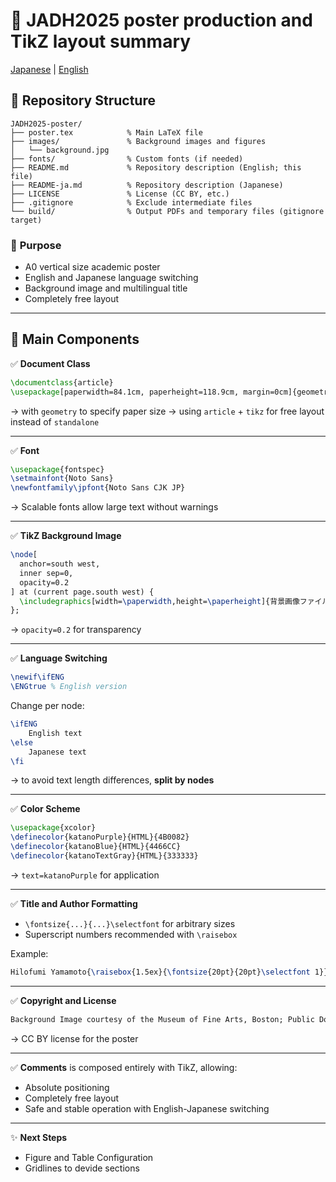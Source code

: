 # 📝 **JADH2025 poster production and TikZ layout summary**

[Japanese](README-ja.md) | [English](README.md)

## 📂 **Repository Structure**

```
JADH2025-poster/
├── poster.tex            % Main LaTeX file
├── images/               % Background images and figures
│   └── background.jpg
├── fonts/                % Custom fonts (if needed)
├── README.md             % Repository description (English; this file)
├── README-ja.md          % Repository description (Japanese)
├── LICENSE               % License (CC BY, etc.)
├── .gitignore            % Exclude intermediate files
└── build/                % Output PDFs and temporary files (gitignore target)
```

### 🎯 **Purpose**

- A0 vertical size academic poster
- English and Japanese language switching
- Background image and multilingual title
- Completely free layout

---

## 🌿 **Main Components**

✅ **Document Class**

```latex
\documentclass{article}
\usepackage[paperwidth=84.1cm, paperheight=118.9cm, margin=0cm]{geometry}
```

→ with `geometry` to specify paper size → using `article` + `tikz` for free layout instead of `standalone`

---

✅ **Font**

```latex
\usepackage{fontspec}
\setmainfont{Noto Sans}
\newfontfamily\jpfont{Noto Sans CJK JP}
```

→ Scalable fonts allow large text without warnings

---

✅ **TikZ Background Image**

```latex
\node[
  anchor=south west,
  inner sep=0,
  opacity=0.2
] at (current page.south west) {
  \includegraphics[width=\paperwidth,height=\paperheight]{背景画像ファイル}
};
```

→ `opacity=0.2` for transparency

---

✅ **Language Switching**

```latex
\newif\ifENG
\ENGtrue % English version
```

Change per node:

```latex
\ifENG
    English text
\else
    Japanese text
\fi
```

→ to avoid text length differences, **split by nodes**

---

✅ **Color Scheme**

```latex
\usepackage{xcolor}
\definecolor{katanoPurple}{HTML}{4B0082}
\definecolor{katanoBlue}{HTML}{4466CC}
\definecolor{katanoTextGray}{HTML}{333333}
```

→ `text=katanoPurple` for application

---

✅ **Title and Author Formatting**

- `\fontsize{...}{...}\selectfont` for arbitrary sizes
- Superscript numbers recommended with `\raisebox`

Example:

```latex
Hilofumi Yamamoto{\raisebox{1.5ex}{\fontsize{20pt}{20pt}\selectfont 1}}
```

---

✅ **Copyright and License**

```latex
Background Image courtesy of the Museum of Fine Arts, Boston; Public Domain
```

→ CC BY license for the poster

---

✅ **Comments** is composed entirely with TikZ, allowing:

- Absolute positioning
- Completely free layout
- Safe and stable operation with English-Japanese switching

---

✨ **Next Steps**

- Figure and Table Configuration
- Gridlines to devide sections
